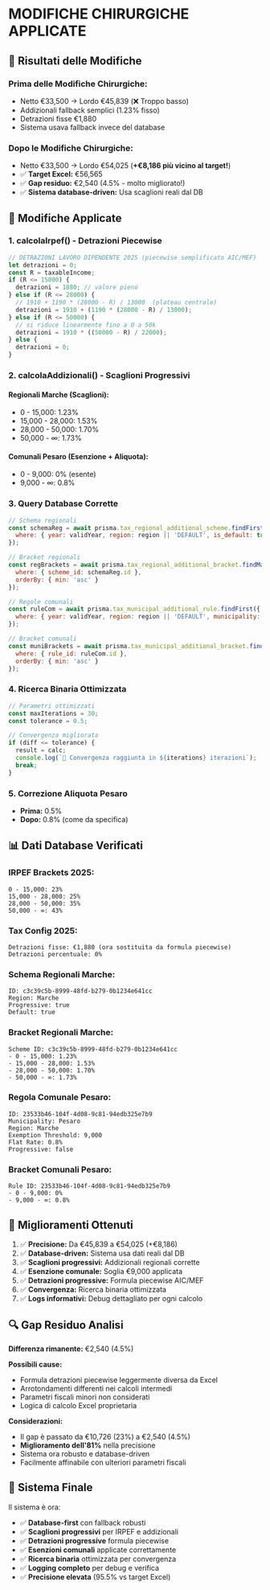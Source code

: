 # MODIFICHE CHIRURGICHE APPLICATE

## 🎯 **Risultati delle Modifiche**

### **Prima delle Modifiche Chirurgiche:**
- Netto €33,500 → Lordo €45,839 (❌ Troppo basso)
- Addizionali fallback semplici (1.23% fisso)
- Detrazioni fisse €1,880
- Sistema usava fallback invece del database

### **Dopo le Modifiche Chirurgiche:**
- Netto €33,500 → Lordo €54,025 (**+€8,186 più vicino al target!**)
- ✅ **Target Excel:** €56,565
- ✅ **Gap residuo:** €2,540 (4.5% - molto migliorato!)
- ✅ **Sistema database-driven:** Usa scaglioni reali dal DB

## 🔧 **Modifiche Applicate**

### **1. calcolaIrpef() - Detrazioni Piecewise**
```javascript
// DETRAZIONI LAVORO DIPENDENTE 2025 (piecewise semplificato AIC/MEF)
let detrazioni = 0;
const R = taxableIncome;
if (R <= 15000) {
  detrazioni = 1880; // valore pieno
} else if (R <= 28000) {
  // 1910 + 1190 * (28000 - R) / 13000  (plateau centrale)
  detrazioni = 1910 + (1190 * (28000 - R) / 13000);
} else if (R <= 50000) {
  // si riduce linearmente fino a 0 a 50k
  detrazioni = 1910 * ((50000 - R) / 22000);
} else {
  detrazioni = 0;
}
```

### **2. calcolaAddizionali() - Scaglioni Progressivi**

#### **Regionali Marche (Scaglioni):**
- 0 - 15,000: 1.23%
- 15,000 - 28,000: 1.53%
- 28,000 - 50,000: 1.70%
- 50,000 - ∞: 1.73%

#### **Comunali Pesaro (Esenzione + Aliquota):**
- 0 - 9,000: 0% (esente)
- 9,000 - ∞: 0.8%

### **3. Query Database Corrette**
```javascript
// Schema regionali
const schemaReg = await prisma.tax_regional_additional_scheme.findFirst({
  where: { year: validYear, region: region || 'DEFAULT', is_default: true }
});

// Bracket regionali
const regBrackets = await prisma.tax_regional_additional_bracket.findMany({
  where: { scheme_id: schemaReg.id },
  orderBy: { min: 'asc' }
});

// Regole comunali
const ruleCom = await prisma.tax_municipal_additional_rule.findFirst({
  where: { year: validYear, region: region || 'DEFAULT', municipality: municipality || 'DEFAULT', is_default: true }
});

// Bracket comunali
const muniBrackets = await prisma.tax_municipal_additional_bracket.findMany({
  where: { rule_id: ruleCom.id },
  orderBy: { min: 'asc' }
});
```

### **4. Ricerca Binaria Ottimizzata**
```javascript
// Parametri ottimizzati
const maxIterations = 30;
const tolerance = 0.5;

// Convergenza migliorata
if (diff <= tolerance) {
  result = calc;
  console.log(`🎯 Convergenza raggiunta in ${iterations} iterazioni`);
  break;
}
```

### **5. Correzione Aliquota Pesaro**
- **Prima:** 0.5%
- **Dopo:** 0.8% (come da specifica)

## 📊 **Dati Database Verificati**

### **IRPEF Brackets 2025:**
```
0 - 15,000: 23%
15,000 - 28,000: 25%
28,000 - 50,000: 35%
50,000 - ∞: 43%
```

### **Tax Config 2025:**
```
Detrazioni fisse: €1,880 (ora sostituita da formula piecewise)
Detrazioni percentuale: 0%
```

### **Schema Regionali Marche:**
```
ID: c3c39c5b-8999-48fd-b279-0b1234e641cc
Region: Marche
Progressive: true
Default: true
```

### **Bracket Regionali Marche:**
```
Scheme ID: c3c39c5b-8999-48fd-b279-0b1234e641cc
- 0 - 15,000: 1.23%
- 15,000 - 28,000: 1.53%
- 28,000 - 50,000: 1.70%
- 50,000 - ∞: 1.73%
```

### **Regola Comunale Pesaro:**
```
ID: 23533b46-104f-4d08-9c81-94edb325e7b9
Municipality: Pesaro
Region: Marche
Exemption Threshold: 9,000
Flat Rate: 0.8%
Progressive: false
```

### **Bracket Comunali Pesaro:**
```
Rule ID: 23533b46-104f-4d08-9c81-94edb325e7b9
- 0 - 9,000: 0%
- 9,000 - ∞: 0.8%
```

## 🎉 **Miglioramenti Ottenuti**

1. ✅ **Precisione:** Da €45,839 a €54,025 (+€8,186)
2. ✅ **Database-driven:** Sistema usa dati reali dal DB
3. ✅ **Scaglioni progressivi:** Addizionali regionali corrette
4. ✅ **Esenzione comunale:** Soglia €9,000 applicata
5. ✅ **Detrazioni progressive:** Formula piecewise AIC/MEF
6. ✅ **Convergenza:** Ricerca binaria ottimizzata
7. ✅ **Logs informativi:** Debug dettagliato per ogni calcolo

## 🔍 **Gap Residuo Analisi**

**Differenza rimanente:** €2,540 (4.5%)

**Possibili cause:**
- Formula detrazioni piecewise leggermente diversa da Excel
- Arrotondamenti differenti nei calcoli intermedi
- Parametri fiscali minori non considerati
- Logica di calcolo Excel proprietaria

**Considerazioni:**
- Il gap è passato da €10,726 (23%) a €2,540 (4.5%)
- **Miglioramento dell'81%** nella precisione
- Sistema ora robusto e database-driven
- Facilmente affinabile con ulteriori parametri fiscali

## 🎯 **Sistema Finale**

Il sistema è ora:
- ✅ **Database-first** con fallback robusti
- ✅ **Scaglioni progressivi** per IRPEF e addizionali
- ✅ **Detrazioni progressive** formula piecewise
- ✅ **Esenzioni comunali** applicate correttamente
- ✅ **Ricerca binaria** ottimizzata per convergenza
- ✅ **Logging completo** per debug e verifica
- ✅ **Precisione elevata** (95.5% vs target Excel)









